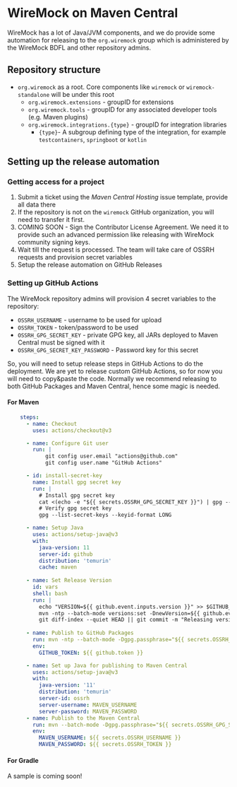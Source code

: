 # WireMock on Maven Central

WireMock has a lot of Java/JVM components,
and we do provide some automation for releasing to
the `org.wiremock` group which is administered by the
WireMock BDFL and other repository admins.

## Repository structure

- `org.wiremock` as a root. Core components like `wiremock` or `wiremock-standalone` will be under this root
  - `org.wiremock.extensions` - groupID for extensions
  - `org.wiremock.tools` - groupID for any associated developer tools (e.g. Maven plugins)
  - `org.wiremock.integrations.{type}` - groupID for integration libraries
    - `{type}`- A subgroup defining type of the integration, for example `testcontainers`, `springboot` or `kotlin`

## Setting up the release automation

### Getting access for a project

1. Submit a ticket using the _Maven Central Hosting_ issue template,
   provide all data there
2. If the repository is not on the `wiremock` GitHub organization,
   you will need to transfer it first.
3. COMING SOON - Sign the Contributor License Agreement.
   We need it to provide such an advanced permission like releasing with
   WireMock community signing keys.
4. Wait till the request is processed.
   The team will take care of OSSRH requests and provision secret variables
5. Setup the release automation on GitHub Releases

### Setting up GitHub Actions

The WireMock repository admins will provision 4 secret variables to the repository:

- `OSSRH_USERNAME` - username to be used for upload
- `OSSRH_TOKEN` - token/password to be used
- `OSSRH_GPG_SECRET_KEY` - private GPG key, all JARs deployed to Maven Central must be signed with it
- `OSSRH_GPG_SECRET_KEY_PASSWORD` - Password key for this secret

So, you will need to setup release steps in GitHub Actions to do the deployment.
We are yet to release custom GitHub Actions,
so for now you will need to copy&paste the code.
Normally we recommend releasing to both GitHub Packages and Maven Central,
hence some magic is needed.

#### For Maven

```yaml
    steps:
      - name: Checkout
        uses: actions/checkout@v3

      - name: Configure Git user
        run: |
            git config user.email "actions@github.com"
            git config user.name "GitHub Actions"

      - id: install-secret-key
        name: Install gpg secret key
        run: |
          # Install gpg secret key
          cat <(echo -e "${{ secrets.OSSRH_GPG_SECRET_KEY }}") | gpg --batch --import
          # Verify gpg secret key
          gpg --list-secret-keys --keyid-format LONG

      - name: Setup Java
        uses: actions/setup-java@v3
        with:
          java-version: 11
          server-id: github
          distribution: 'temurin'
          cache: maven
 
      - name: Set Release Version
        id: vars
        shell: bash
        run: |
          echo "VERSION=${{ github.event.inputs.version }}" >> $GITHUB_OUTPUT
          mvn -ntp --batch-mode versions:set -DnewVersion=${{ github.event.inputs.version }}
          git diff-index --quiet HEAD || git commit -m "Releasing version ${{ github.event.inputs.version }}" pom.xml
        
      - name: Publish to GitHub Packages
        run: mvn -ntp --batch-mode -Dgpg.passphrase="${{ secrets.OSSRH_GPG_SECRET_KEY_PASSWORD }}" clean deploy -Prelease
        env:
          GITHUB_TOKEN: ${{ github.token }}

      - name: Set up Java for publishing to Maven Central
        uses: actions/setup-java@v3
        with:
          java-version: '11'
          distribution: 'temurin'
          server-id: ossrh
          server-username: MAVEN_USERNAME
          server-password: MAVEN_PASSWORD
      - name: Publish to the Maven Central
        run: mvn --batch-mode -Dgpg.passphrase="${{ secrets.OSSRH_GPG_SECRET_KEY_PASSWORD }}" clean deploy -Prelease,mavencentral-release
        env:
          MAVEN_USERNAME: ${{ secrets.OSSRH_USERNAME }}
          MAVEN_PASSWORD: ${{ secrets.OSSRH_TOKEN }}
```

#### For Gradle

A sample is coming soon!
